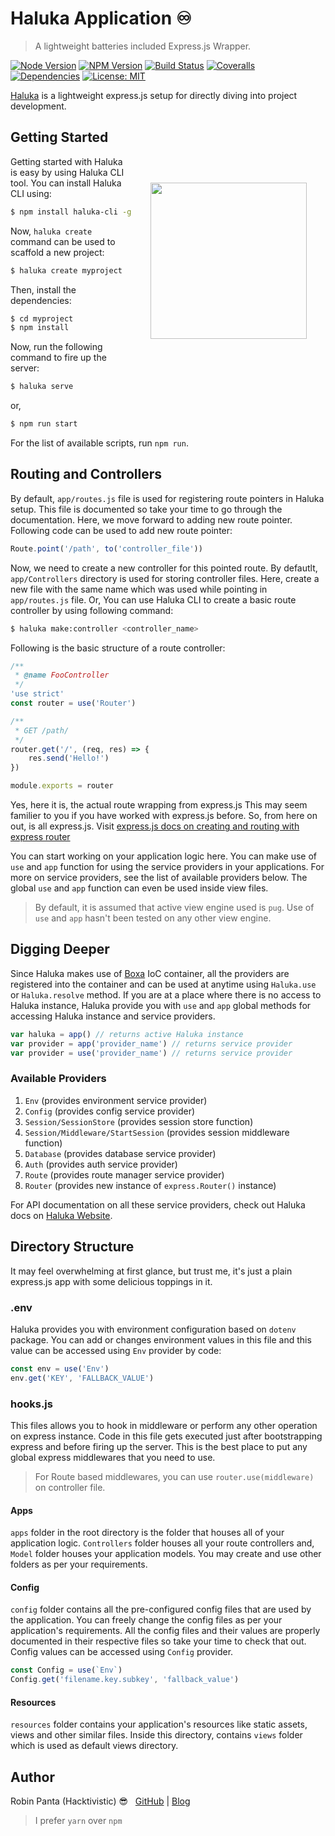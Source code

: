 # Haluka Application ♾️
> A lightweight batteries included Express.js Wrapper.

[![Node Version][node-image]][npm-url]
[![NPM Version][npm-image]][npm-url]
[![Build Status][travis-image]][travis-url]
[![Coveralls][coveralls-image]][coveralls-url]
[![Dependencies][dependencies]][david-dm]
[![License: MIT][license-image]][license-link]

[Haluka](https://haluka.robinpanta.com/) is a lightweight express.js setup for directly diving into project development.

<img src="https://i.imgur.com/oUzUUsC.png" width="250px" align="right" hspace="30px" vspace="100px">

## Getting Started

Getting started with Haluka is easy by using Haluka CLI tool. You can install Haluka CLI using:
```bash
$ npm install haluka-cli -g
```
Now, `haluka create` command can be used to scaffold a new project:
```bash
$ haluka create myproject
```
Then, install the dependencies:
```bash
$ cd myproject
$ npm install
```
Now, run the following command to fire up the server:
```bash
$ haluka serve
```
or,
```bash
$ npm run start
```

For the list of available scripts, run `npm run`.

## Routing and Controllers
By default, `app/routes.js` file is used for registering route pointers in Haluka setup. This file is documented so take your time to go through the documentation. Here, we move forward to adding new route pointer.
Following code can be used to add new route pointer:
```js
Route.point('/path', to('controller_file'))
```
Now, we need to create a new controller for this pointed route. By defautlt, `app/Controllers` directory is used for storing controller files.
Here, create a new file with the same name which was used while pointing in `app/routes.js` file.
Or,
You can use Haluka CLI to create a basic route controller by using following command:

```bash
$ haluka make:controller <controller_name>
```
Following is the basic structure of a route controller:
```js
/**
 * @name FooController
 */
'use strict'
const router = use('Router')

/**
 * GET /path/
 */
router.get('/', (req, res) => {
	res.send('Hello!')
})

module.exports = router
```
Yes, here it is, the actual route wrapping from express.js This may seem familier to you if you have worked with express.js before. So, from here on out, is all express.js. Visit [express.js docs on creating and routing with express router](https://expressjs.com/en/guide/routing.html)

You can start working on your application logic here. You can make use of `use` and `app` function for using the service providers in your applications. For more on service providers, see the list of available providers below. The global `use` and `app` function can even be used inside view files.
>   By default, it is assumed that active view engine used is `pug`. Use of `use` and `app` hasn't been tested on any other view engine.
## Digging Deeper

Since Haluka makes use of [Boxa](https://npmjs.com/package/boxa) IoC container, all the providers are registered into the container and can be used at anytime using `Haluka.use` or `Haluka.resolve` method.
If you are at a place where there is no access to Haluka instance, Haluka provide you with `use` and `app` global methods for accessing Haluka instance and service providers.
```js
var haluka = app() // returns active Haluka instance
var provider = app('provider_name') // returns service provider
var provider = use('provider_name') // returns service provider
```

### Available Providers
1. `Env` (provides environment service provider)
2. `Config` (provides config service provider)
3. `Session/SessionStore`  (provides session store function)
4. `Session/Middleware/StartSession` (provides session middleware function)
5. `Database` (provides database service provider)
6. `Auth` (provides auth service provider)
7. `Route` (provides route manager service provider)
8. `Router` (provides new instance of `express.Router()` instance)

For API documentation on all these service providers, check out Haluka docs on [Haluka Website](https://haluka.robinpanta.com/api/providers).

## Directory Structure
It may feel overwhelming at first glance, but trust me, it's just a plain express.js app with some delicious toppings in it.
### .env
Haluka provides you with environment configuration based on `dotenv` package. You can add or changes environment values in this file and this value can be accessed using `Env` provider by code:
```js
const env = use('Env')
env.get('KEY', 'FALLBACK_VALUE')
```

### hooks.js
This files allows you to hook in middleware or perform any other operation on express instance. Code in this file gets executed just after bootstrapping express and before firing up the server. This is the best place to put any global express middlewares that you need to use.
>   For Route based middlewares, you can use `router.use(middleware)` on controller file.
#### Apps
`apps` folder in the root directory is the folder that houses all of your application logic. `Controllers` folder houses all your route controllers and, `Model` folder houses your application models. You may create and use other folders as per your requirements.

#### Config
`config` folder contains all the pre-configured config files that are used by the application. You can freely change the config files as per your application's requirements. All the config files and their values are properly documented in their respective files so take your time to check that out.
Config values can be accessed using `Config` provider.
```js
const Config = use(`Env`)
Config.get('filename.key.subkey', 'fallback_value')
```

#### Resources
`resources` folder contains your application's resources like static assets, views and other similar files. Inside this directory, contains `views` folder which is used as default views directory.

## Author

Robin Panta (Hacktivistic) 😎  &nbsp; [GitHub](https://github.com/hacktivistic) | [Blog](https://robinpanta.com)
> I prefer `yarn` over `npm`

[node-image]: https://img.shields.io/node/v/haluka.svg?style=flat-square
[npm-image]: https://img.shields.io/npm/v/haluka.svg?style=flat-square
[npm-url]: https://npmjs.org/package/haluka
[travis-image]: https://travis-ci.org/hacktivistic/haluka.svg?branch=master
[travis-url]: https://travis-ci.org/hacktivistic/haluka
[coveralls-image]: https://coveralls.io/repos/github/hacktivistic/haluka/badge.svg?branch=master
[coveralls-url]: https://coveralls.io/github/hacktivistic/haluka?branch=master
[dependencies]: https://david-dm.org/hacktivistic/haluka/status.svg
[dev-dependencies]: https://david-dm.org/hacktivistic/haluka/dev-status.svg
[david-dm]: https://david-dm.org/hacktivistic/haluka
[david-dm-dev]: https://david-dm.org/hacktivistic/haluka?type=dev
[license-image]: https://img.shields.io/badge/License-MIT-blue.svg
[license-link]: https://opensource.org/licenses/MIT
